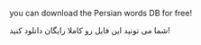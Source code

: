 you can download the Persian words DB for free!

شما می تونید این فایل رو کاملا رایگان دانلود کنید!

